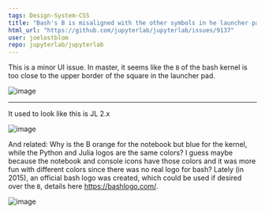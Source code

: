 ```yaml
---
tags: Design-System-CSS
title: "Bash's B is misaligned with the other symbols in he launcher pad (and consider switching to the official Bash icon)"
html_url: "https://github.com/jupyterlab/jupyterlab/issues/9137"
user: joelostblom
repo: jupyterlab/jupyterlab
---
```


This is a minor UI issue. In master, it seems like the `B` of the bash kernel is too close to the upper border of the square in the launcher pad.

![image](https://user-images.githubusercontent.com/4560057/95020108-f63dde00-061d-11eb-9fb0-2719723c3fc2.png)

---

It used to look like this is JL 2.x

![image](https://user-images.githubusercontent.com/4560057/95020099-eaeab280-061d-11eb-88f7-8ed9dde0d911.png)

And related: Why is the B orange for the notebook but blue for the kernel, while the Python and Julia logos are the same colors? I guess maybe because the notebook and console icons have those colors and it was more fun with different colors since there was no real logo for bash? Lately (in 2015), an official bash logo was created, which could be used if desired over the `B`, details here https://bashlogo.com/.

![image](https://user-images.githubusercontent.com/4560057/95020318-449fac80-061f-11eb-8cc0-4b0d11178be5.png)